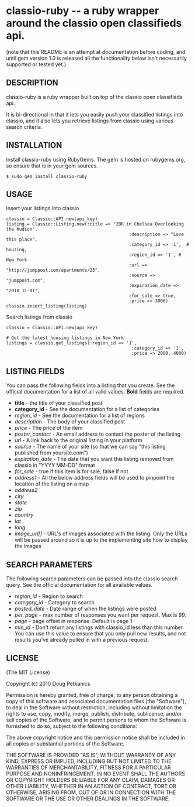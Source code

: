 classio-ruby -- a ruby wrapper around the classio open classifieds api.
=======================================================================

(note that this README is an attempt at documentation before coding,
and until gem version 1.0 is released all the functionality below
isn't necessarily supported or tested yet.)

## DESCRIPTION ##

classio-ruby is a ruby wrapper built on top of the classio open
classifieds api. 

It is bi-directional in that it lets you easily push your classified
listings into classio, and it also lets you retrieve listings from
classio using various search criteria.


## INSTALLATION ##

Install classio-ruby using RubyGems. The gem is hosted on
rubygems.org, so ensure that is in your gem sources.

    $ sudo gem install classio-ruby


## USAGE ##

Insert your listings into classio

    classio = Classio::API.new(api_key)
    listing = Classio::Listing.new(:title => "2BR in Chelsea Overlooking the Hudson",
                                                   :description => "Love this place",
                                                   :category_id => '1',  # housing,
                                                   :region_id => '1', # New York
                                                   :url => "http://jumppost.com/apartments/23",
                                                   :source => "jumppost.com",
                                                   :expiration_date => "2010 11-01",
                                                   :for_sale => true,
                                                   :price => 3000)
    classio.insert_listing(listing)
    
Search listings from classio

    classio = Classio::API.new(api_key)
    
    # Get the latest housing listings in New York
    listings = classio.get_listings(:region_id => '1',
                                                    :category_id => '1',
                                                    :price => 2000..4000)


## LISTING FIELDS ##

You can pass the following fields into a listing that you create. See
the official documentation for a list of all valid values. **Bold**
fields are required.

* **title** - the title of your classified post
* **category_id** - See the documentation for a list of categories
* *region_id* - See the documentation for a list of regions
* *description* - The body of your classified post
* *price* - The price of the item
* *poster_contact* - An email address to contact the poster of the
   listing
* *url* - A link back to the original listing in your platform
* *source* - The name of your site (so that we can say "this listing
   published from yoursite.com")
* *expiration_date* - The date that you want this listing removed from
   classio in "YYYY MM-DD" format
* *for_sale* - true if this item is for sale, false if not
* *address1* - All the below address fields will be used to pinpoint
   the location of the listing on a map
* *address2*
* *city*
* *state*
* *zip*
* *country*
* *lat*
* *long*
* *image_url[]*  - URL's of images associated with the listing. Only
   the URLs will be passed around so it is up to the implementing site
   how to display the images
   
   
## SEARCH PARAMETERS ##

The following search parameters can be passed into the classio search
query. See the official documentation for all available values.

* *region_id* - Region to search
* *category_id* - Category to search
* *posted_date* - Date range of when the listings were posted
* *per_page* - max number of responses you want per request. Max is
   99.
* *page* - page offset in response. Default is page 1
* *min_id* - Don't return any listings with classio_id less than this
   number. You can use this value to ensure that you only pull new
   results, and not results you've already pulled in with a previous request.


## LICENSE ##

(The MIT License)

Copyright (c) 2010 Doug Petkanics

Permission is hereby granted, free of charge, to any person obtaining
a copy of this software and associated documentation files (the
"Software"), to deal in the Software without restriction, including
without limitation the rights to use, copy, modify, merge, publish,
distribute, sublicense, and/or sell copies of the Software, and to
permit persons to whom the Software is furnished to do so, subject to
the following conditions:

The above copyright notice and this permission notice shall be
included in all copies or substantial portions of the Software.

THE SOFTWARE IS PROVIDED "AS IS", WITHOUT WARRANTY OF ANY KIND,
EXPRESS OR IMPLIED, INCLUDING BUT NOT LIMITED TO THE WARRANTIES OF
MERCHANTABILITY, FITNESS FOR A PARTICULAR PURPOSE AND NONINFRINGEMENT.
IN NO EVENT SHALL THE AUTHORS OR COPYRIGHT HOLDERS BE LIABLE FOR ANY
CLAIM, DAMAGES OR OTHER LIABILITY, WHETHER IN AN ACTION OF CONTRACT,
TORT OR OTHERWISE, ARISING FROM, OUT OF OR IN CONNECTION WITH THE
SOFTWARE OR THE USE OR OTHER DEALINGS IN THE SOFTWARE.
